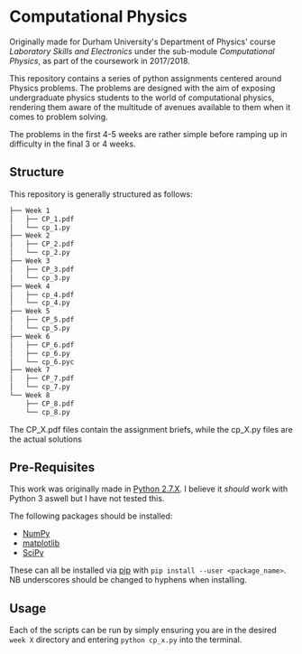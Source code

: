 # Computational Physics
Originally made for Durham University's Department of Physics' course _Laboratory Skills and Electronics_ under the sub-module _Computational Physics_, as part of the coursework in 2017/2018.

This repository contains a series of python assignments centered around Physics problems. The problems are designed with the aim of exposing undergraduate physics students to the world of computational physics, rendering them aware of the multitude of avenues available to them when it comes to problem solving.

The problems in the first 4-5 weeks are rather simple before ramping up in difficulty in the final 3 or 4 weeks.

## Structure
This repository is generally structured as follows:
```bash
├── Week 1
│   ├── CP_1.pdf
│   └── cp_1.py
├── Week 2
│   ├── CP_2.pdf
│   └── cp_2.py
├── Week 3
│   ├── CP_3.pdf
│   └── cp_3.py
├── Week 4
│   ├── cp_4.pdf
│   └── cp_4.py
├── Week 5
│   ├── CP_5.pdf
│   └── cp_5.py
├── Week 6
│   ├── CP_6.pdf
│   ├── cp_6.py
│   └── cp_6.pyc
├── Week 7
│   ├── CP_7.pdf
│   └── cp_7.py
└── Week 8
    ├── CP_8.pdf
    └── cp_8.py
```
The CP_X.pdf files contain the assignment briefs, while the cp_X.py files are the actual solutions

## Pre-Requisites
This work was originally made in [Python 2.7.X](https://www.python.org/downloads/release/python-2715/).
I believe it _should_ work with Python 3 aswell but I have not tested this.

The following packages should be installed:
- [NumPy](http://www.numpy.org/)
- [matplotlib](https://matplotlib.org/)
- [SciPy](https://www.scipy.org/)

These can all be installed via [pip](https://pypi.org/project/pip/) with `pip install --user <package_name>`.
NB underscores should be changed to hyphens when installing.

## Usage
Each of the scripts can be run by simply ensuring you are in the desired `week X` directory and entering `python cp_x.py` into the terminal.
